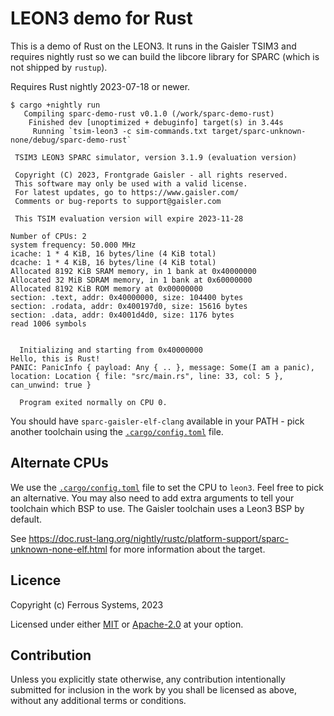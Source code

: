 # LEON3 demo for Rust

This is a demo of Rust on the LEON3. It runs in the Gaisler TSIM3 and requires
nightly rust so we can build the libcore library for SPARC (which is not shipped
by `rustup`).

Requires Rust nightly 2023-07-18 or newer.

```console
$ cargo +nightly run
   Compiling sparc-demo-rust v0.1.0 (/work/sparc-demo-rust)
    Finished dev [unoptimized + debuginfo] target(s) in 3.44s
     Running `tsim-leon3 -c sim-commands.txt target/sparc-unknown-none/debug/sparc-demo-rust`

 TSIM3 LEON3 SPARC simulator, version 3.1.9 (evaluation version)

 Copyright (C) 2023, Frontgrade Gaisler - all rights reserved.
 This software may only be used with a valid license.
 For latest updates, go to https://www.gaisler.com/
 Comments or bug-reports to support@gaisler.com

 This TSIM evaluation version will expire 2023-11-28

Number of CPUs: 2
system frequency: 50.000 MHz
icache: 1 * 4 KiB, 16 bytes/line (4 KiB total)
dcache: 1 * 4 KiB, 16 bytes/line (4 KiB total)
Allocated 8192 KiB SRAM memory, in 1 bank at 0x40000000
Allocated 32 MiB SDRAM memory, in 1 bank at 0x60000000
Allocated 8192 KiB ROM memory at 0x00000000
section: .text, addr: 0x40000000, size: 104400 bytes
section: .rodata, addr: 0x400197d0, size: 15616 bytes
section: .data, addr: 0x4001d4d0, size: 1176 bytes
read 1006 symbols


  Initializing and starting from 0x40000000
Hello, this is Rust!
PANIC: PanicInfo { payload: Any { .. }, message: Some(I am a panic), location: Location { file: "src/main.rs", line: 33, col: 5 }, can_unwind: true }

  Program exited normally on CPU 0.
```

You should have `sparc-gaisler-elf-clang` available in your PATH - pick another
toolchain using the [`.cargo/config.toml`](./.cargo/config.toml) file.

## Alternate CPUs

We use the [`.cargo/config.toml`](.cargo/config.toml) file to set the CPU to
`leon3`. Feel free to pick an alternative. You may also need to add extra
arguments to tell your toolchain which BSP to use. The Gaisler toolchain uses a
Leon3 BSP by default.

See
<https://doc.rust-lang.org/nightly/rustc/platform-support/sparc-unknown-none-elf.html>
for more information about the target.

## Licence

Copyright (c) Ferrous Systems, 2023

Licensed under either [MIT](../LICENSE-MIT) or [Apache-2.0](../LICENSE-APACHE)
at your option.

## Contribution

Unless you explicitly state otherwise, any contribution intentionally submitted
for inclusion in the work by you shall be licensed as above, without any
additional terms or conditions.
